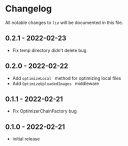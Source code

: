 # Changelog

All notable changes to `lio` will be documented in this file.

## 0.2.1 - 2022-02-23

- Fix temp directory didn't delete bug

## 0.2.0 - 2022-02-22

- Add `optimizeLocal ` method for optimizing local files
- Add `OptimizeUploadedImages ` middleware

## 0.1.1 - 2022-02-21

- Fix OptimizerChainFactory bug

## 0.1.0 - 2022-02-21

- initial release
